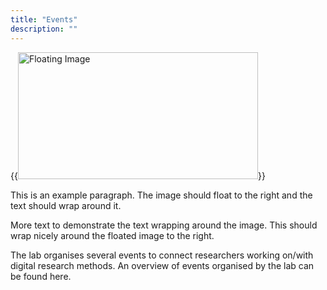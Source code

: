 ```yaml
---
title: "Events"
description: ""
---
```



{{<img class="float-right" width="384" height="203" src="https://digicomlab.github.io/profile_pic/panel.jpg" alt="Floating Image">}}

This is an example paragraph. The image should float to the right and the text should wrap around it.

More text to demonstrate the text wrapping around the image. This should wrap nicely around the floated image to the right.



The lab organises several events to connect researchers working on/with digital research methods. An overview of events organised by the lab can be found here.

